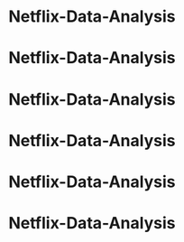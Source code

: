# Netflix-Data-Analysis
# Netflix-Data-Analysis
# Netflix-Data-Analysis
# Netflix-Data-Analysis
# Netflix-Data-Analysis
# Netflix-Data-Analysis
